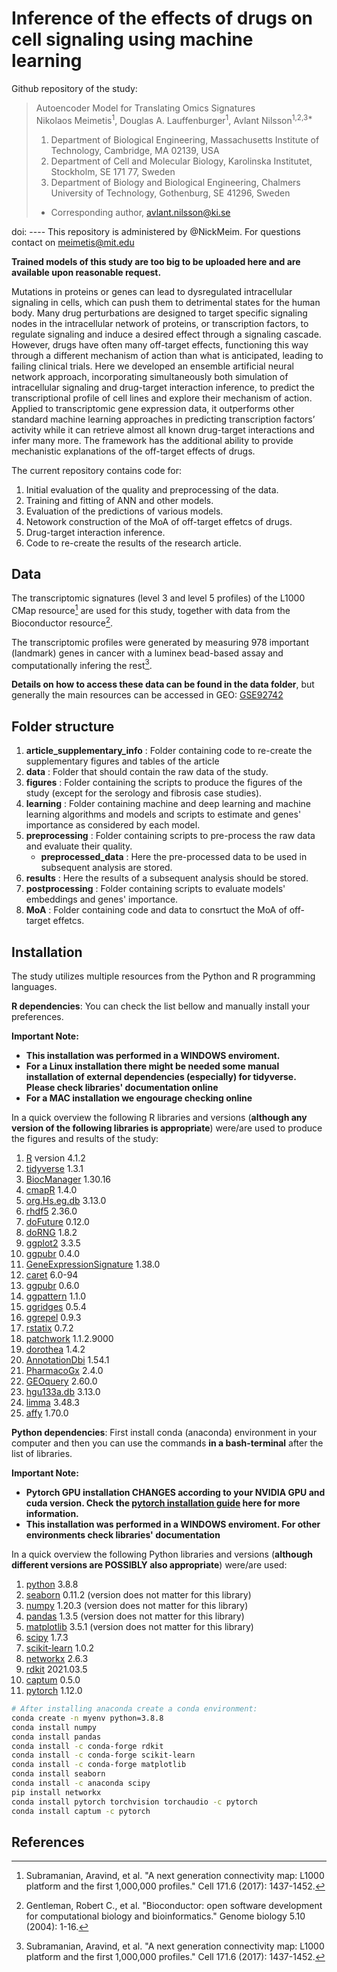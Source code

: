 # Inference of the effects of drugs on cell signaling using machine learning
Github repository of the study:
> Autoencoder Model for Translating Omics Signatures <br>
> Nikolaos Meimetis<sup>1</sup>, Douglas A. Lauffenburger<sup>1</sup>, Avlant Nilsson<sup>1,2,3*</sup>
> 1) Department of Biological Engineering, Massachusetts Institute of Technology, Cambridge, MA 02139, USA
> 2) Department of Cell and Molecular Biology, Karolinska Institutet, Stockholm, SE 171 77, Sweden
> 3) Department of Biology and Biological Engineering, Chalmers University of Technology, Gothenburg, SE 41296, Sweden
> * Corresponding author, avlant.nilsson@ki.se

doi: ----
This repository is administered by @NickMeim. For questions contact on meimetis@mit.edu

**Trained models of this study are too big to be uploaded here and are available upon reasonable request.**

Mutations in proteins or genes can lead to dysregulated intracellular signaling in cells, which can push them to detrimental states for the human body. Many drug perturbations are designed to target specific signaling nodes in the intracellular network of proteins, or transcription factors, to regulate signaling and induce a desired effect through a signaling cascade. However, drugs have often many off-target effects, functioning this way through a different mechanism of action than what is anticipated, leading to failing clinical trials. Here we developed an ensemble artificial neural network approach, incorporating simultaneously both simulation of intracellular signaling and drug-target interaction inference, to predict the transcriptional profile of cell lines and explore their mechanism of action. Applied to transcriptomic gene expression data, it outperforms other standard machine learning approaches in predicting transcription factors’ activity while it can retrieve almost all known drug-target interactions and infer many more. The framework has the additional ability to provide mechanistic explanations of the off-target effects of drugs.

The current repository contains code for:
1. Initial evaluation of the quality and preprocessing of the data.
2. Training and fitting of ANN and other models.
3. Evaluation of the predictions of various models.
4. Netowork construction of the MoA of off-target effetcs of drugs.
5. Drug-target interaction inference.
6. Code to re-create the results of the research article.

## Data
The transcriptomic signatures (level 3 and level 5 profiles) of the L1000 CMap resource[^1] are used for this study, together with data from the Bioconductor resource[^2].

The transcriptomic profiles were generated by measuring 978 important (landmark) genes in cancer with a luminex bead-based assay and computationally infering the rest[^1]. 

**Details on how to access these data can be found in the data folder**, but generally the main resources can be accessed in GEO: [GSE92742](https://www-ncbi-nlm-nih-gov.libproxy.mit.edu/geo/query/acc.cgi?acc=GSE92742)

## Folder structure
1. **article_supplementary_info** : Folder containing code to re-create the supplementary figures and tables of the article
2. **data** : Folder that should contain the raw data of the study.
3. **figures** : Folder containing the scripts to produce the figures of the study (except for the serology and fibrosis case studies).
5. **learning** : Folder containing machine and deep learning and machine learning algorithms and models and scripts to estimate and genes' importance as considered by each model.
6. **preprocessing** : Folder containing scripts to pre-process the raw data and evaluate their quality.
	* **preprocessed_data** : Here the pre-processed data to be used in subsequent analysis are stored.
7. **results** : Here the results of a subsequent analysis should be stored.
8. **postprocessing** : Folder containing scripts to evaluate models' embeddings and genes' importance.
9. **MoA** : Folder containing code and data to consrtuct the MoA of off-target effetcs.

## Installation
The study utilizes multiple resources from the Python and R programming languages.

**R dependencies**: 
You can check the list bellow and manually install your preferences.

**Important Note:**
* **This installation was performed in a WINDOWS enviroment.** 
* **For a Linux installation there might be needed some manual installation of external dependencies (especially) for tidyverse. Please check libraries' documentation online**
* **For a MAC installation we engourage checking online**

In a quick overview the following R libraries and versions (**although any version of the following libraries is appropriate**) were/are used to produce the figures and results of the study:
1. [R](https://cran.r-project.org/bin/windows/base/) version 4.1.2
2. [tidyverse](https://www.tidyverse.org/packages/) 1.3.1
3. [BiocManager](https://www.bioconductor.org/install/) 1.30.16
4. [cmapR](https://bioconductor.org/packages/release/bioc/html/cmapR.html) 1.4.0
5. [org.Hs.eg.db](https://bioconductor.org/packages/release/data/annotation/html/org.Hs.eg.db.html) 3.13.0
6. [rhdf5](https://bioconductor.org/packages/release/bioc/html/rhdf5.html) 2.36.0
7. [doFuture](https://cran.r-project.org/web/packages/doFuture/index.html) 0.12.0
8. [doRNG](https://cran.r-project.org/web/packages/doRNG/index.html) 1.8.2
9. [ggplot2](https://ggplot2.tidyverse.org/) 3.3.5
10. [ggpubr](https://www.rdocumentation.org/packages/ggpubr/versions/0.4.0) 0.4.0
11. [GeneExpressionSignature](https://www.bioconductor.org/packages/release/bioc/html/GeneExpressionSignature.html) 1.38.0
12. [caret](https://cran.r-project.org/web/packages/caret/index.html) 6.0-94
13. [ggpubr](https://rpkgs.datanovia.com/ggpubr/) 0.6.0
14. [ggpattern](https://coolbutuseless.github.io/package/ggpattern/) 1.1.0
15. [ggridges](https://cran.r-project.org/web/packages/ggridges/vignettes/introduction.html) 0.5.4
16. [ggrepel](https://cran.r-project.org/web/packages/ggrepel/vignettes/ggrepel.html) 0.9.3
17. [rstatix](https://cran.r-project.org/web/packages/rstatix/index.html) 0.7.2
18. [patchwork](https://patchwork.data-imaginist.com/) 1.1.2.9000
19. [dorothea](https://saezlab.github.io/dorothea/) 1.4.2
20. [AnnotationDbi](https://bioconductor.org/packages/release/bioc/html/AnnotationDbi.html) 1.54.1
21. [PharmacoGx](https://bioconductor.org/packages/release/bioc/html/PharmacoGx.html) 2.4.0
22. [GEOquery](https://bioconductor.org/packages/release/bioc/html/GEOquery.html) 2.60.0
23. [hgu133a.db](https://bioconductor.org/packages/release/data/annotation/html/hgu133a.db.html) 3.13.0
24. [limma](https://bioconductor.org/packages/release/bioc/html/limma.html) 3.48.3
25. [affy](https://www.bioconductor.org/packages/release/bioc/html/affy.html) 1.70.0

**Python dependencies**: 
First install conda (anaconda) environment in your computer and then you can use the commands **in a bash-terminal** after the list of libraries.

**Important Note:**
* **Pytorch GPU installation CHANGES according to your NVIDIA GPU and cuda version. Check the [pytorch installation guide](https://pytorch.org/get-started/locally/) here for more information.**
* **This installation was performed in a WINDOWS enviroment. For other environments check libraries' documentation** 

In a quick overview the following Python libraries and versions (**although different versions are POSSIBLY also appropriate**) were/are used:
1. [python](https://www.python.org/downloads/) 3.8.8
2. [seaborn](https://seaborn.pydata.org/installing.html) 0.11.2 (version does not matter for this library)
3. [numpy](https://numpy.org/install/) 1.20.3 (version does not matter for this library)
4. [pandas](https://pandas.pydata.org/docs/getting_started/install.html) 1.3.5 (version does not matter for this library)
5. [matplotlib](https://anaconda.org/conda-forge/matplotlib) 3.5.1 (version does not matter for this library)
6. [scipy](https://anaconda.org/anaconda/scipy) 1.7.3
7. [scikit-learn](https://scikit-learn.org/stable/install.html) 1.0.2
8. [networkx](https://networkx.org/documentation/stable/install.html) 2.6.3
9. [rdkit](https://www.rdkit.org/docs/index.html) 2021.03.5
10. [captum](https://captum.ai/docs/getting_started) 0.5.0
11. [pytorch](https://pytorch.org/get-started/locally/) 1.12.0

```bash
# After installing anaconda create a conda environment:
conda create -n myenv python=3.8.8
conda install numpy
conda install pandas
conda install -c conda-forge rdkit
conda install -c conda-forge scikit-learn
conda install -c conda-forge matplotlib
conda install seaborn
conda install -c anaconda scipy
pip install networkx
conda install pytorch torchvision torchaudio -c pytorch
conda install captum -c pytorch
```


## References
[^1]: Subramanian, Aravind, et al. "A next generation connectivity map: L1000 platform and the first 1,000,000 profiles." Cell 171.6 (2017): 1437-1452.
[^2]: Gentleman, Robert C., et al. "Bioconductor: open software development for computational biology and bioinformatics." Genome biology 5.10 (2004): 1-16.

